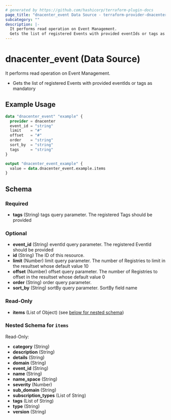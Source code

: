 ```yaml
---
# generated by https://github.com/hashicorp/terraform-plugin-docs
page_title: "dnacenter_event Data Source - terraform-provider-dnacenter"
subcategory: ""
description: |-
  It performs read operation on Event Management.
  Gets the list of registered Events with provided eventIds or tags as mandatory
---
```


# dnacenter_event (Data Source)

It performs read operation on Event Management.

- Gets the list of registered Events with provided eventIds or tags as mandatory

## Example Usage

```terraform
data "dnacenter_event" "example" {
  provider = dnacenter
  event_id = "string"
  limit    = "#"
  offset   = "#"
  order    = "string"
  sort_by  = "string"
  tags     = "string"
}

output "dnacenter_event_example" {
  value = data.dnacenter_event.example.items
}
```

<!-- schema generated by tfplugindocs -->
## Schema

### Required

- **tags** (String) tags query parameter. The registered Tags should be provided

### Optional

- **event_id** (String) eventId query parameter. The registered EventId should be provided
- **id** (String) The ID of this resource.
- **limit** (Number) limit query parameter. The number of Registries to limit in the resultset whose default value 10
- **offset** (Number) offset query parameter. The number of Registries to offset in the resultset whose default value 0
- **order** (String) order query parameter.
- **sort_by** (String) sortBy query parameter. SortBy field name

### Read-Only

- **items** (List of Object) (see [below for nested schema](#nestedatt--items))

<a id="nestedatt--items"></a>
### Nested Schema for `items`

Read-Only:

- **category** (String)
- **description** (String)
- **details** (String)
- **domain** (String)
- **event_id** (String)
- **name** (String)
- **name_space** (String)
- **severity** (Number)
- **sub_domain** (String)
- **subscription_types** (List of String)
- **tags** (List of String)
- **type** (String)
- **version** (String)


